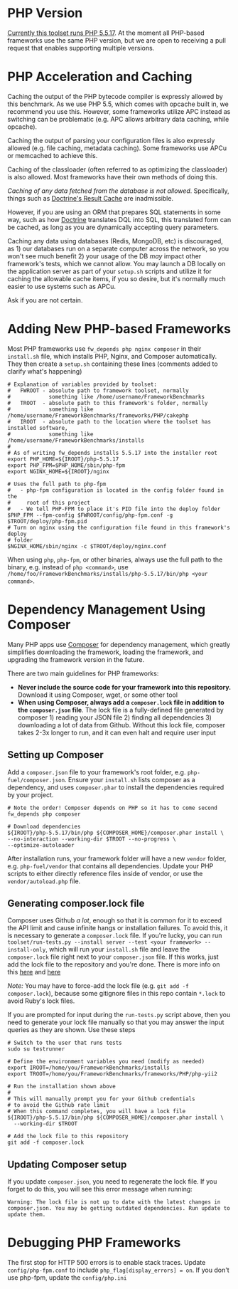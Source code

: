 # PHP Version

[Currently this toolset runs PHP 5.5.17](https://github.com/TechEmpower/FrameworkBenchmarks/blob/master/toolset/setup/linux/languages/php.sh). At the moment all PHP-based frameworks use the 
same PHP version, but we are open to receiving a pull request
that enables supporting multiple versions. 

# PHP Acceleration and Caching

Caching the output of the PHP bytecode compiler is expressly 
allowed by this benchmark. As we use PHP 5.5, which comes 
with opcache built in, we recommend you use this. However, 
some frameworks utilize APC instead as switching can be 
problematic (e.g. APC allows arbitrary data caching, while 
opcache). 

Caching the output of parsing your configuration files is 
also expressly allowed (e.g. file caching, metadata caching).
Some frameworks use APCu or memcached to achieve this. 

Caching of the classloader (often referred to as optimizing
the classloader) is also allowed. Most frameworks have their 
own methods of doing this. 

*Caching of any data fetched from the database is not allowed*. 
Specifically, things such as [Doctrine's Result Cache](http://doctrine-orm.readthedocs.org/en/latest/reference/caching.html#result-cache) are inadmissible. 

However, if you are using an ORM that prepares SQL 
statements in some way, such as how 
[Doctrine](http://doctrine-orm.readthedocs.org/en/latest/reference/caching.html#query-cache) 
translates DQL into SQL, this translated form can be 
cached, as long as you are dynamically accepting 
query parameters. 

Caching any data using databases (Redis, MongoDB, etc) 
is discouraged, as 1) our databases run on a separate 
computer across the network, so you won't see much 
benefit 2) your usage of the DB *may* impact other 
framework's tests, which we cannot allow. You may launch 
a DB locally on the application server as part of your 
`setup.sh` scripts and utilize it for caching the allowable
cache items, if you so desire, but it's normally much 
easier to use systems such as APCu.

Ask if you are not certain.

# Adding New PHP-based Frameworks

Most PHP frameworks use `fw_depends php nginx composer` in their `install.sh` file, 
which installs PHP, Nginx, and Composer automatically. They then create a `setup.sh`
containing these lines (comments added to clarify what's happening)

    # Explanation of variables provided by toolset:
    #   FWROOT - absolute path to framework toolset, normally 
    #            something like /home/username/FrameworkBenchmarks
    #   TROOT  - absolute path to this framework's folder, normally
    #            something like /home/username/FrameworkBenchmarks/frameworks/PHP/cakephp
    #   IROOT  - absolute path to the location where the toolset has installed software, 
    #            something like /home/username/FrameworkBenchmarks/installs
    #
    # As of writing fw_depends installs 5.5.17 into the installer root
    export PHP_HOME=${IROOT}/php-5.5.17
    export PHP_FPM=$PHP_HOME/sbin/php-fpm
    export NGINX_HOME=${IROOT}/nginx
    
    # Uses the full path to php-fpm
    #   - php-fpm configuration is located in the config folder found in the 
    #     root of this project
    #   - We tell PHP-FPM to place it's PID file into the deploy folder
    $PHP_FPM --fpm-config $FWROOT/config/php-fpm.conf -g $TROOT/deploy/php-fpm.pid
    # Turn on nginx using the configuration file found in this framework's deploy
    # folder
    $NGINX_HOME/sbin/nginx -c $TROOT/deploy/nginx.conf

When using `php`, `php-fpm`, or other binaries, always use the full path 
to the binary, e.g. instead of `php <command>`, 
use `/home/foo/FrameworkBenchmarks/installs/php-5.5.17/bin/php <your command>`. 

# Dependency Management Using Composer

Many PHP apps use [Composer](https://getcomposer.org/) for dependency management, 
which greatly simplifies downloading the framework, loading the framework, and 
upgrading the framework version in the future. 

There are two main guidelines for PHP frameworks: 

* **Never include the source code for your framework into this repository.** Download it 
using Composer, wget, or some other tool
* **When using Composer, always add a `composer.lock` file in addition to the `composer.json` file**. 
The lock file is a fully-defined file generated by composer 1) reading your JSON file 2) finding all 
dependencies 3) downloading a lot of data from Github. Without this lock file, composer takes 2-3x 
longer to run, and it can even halt and require user input

## Setting up Composer

Add a `composer.json` file to your framework's root folder, e.g. `php-fuel/composer.json`. 
Ensure your `install.sh` lists composer as a dependency, and uses `composer.phar` to 
install the dependencies required by your project. 

    # Note the order! Composer depends on PHP so it has to come second
    fw_depends php composer 
    
    # Download dependencies
    ${IROOT}/php-5.5.17/bin/php ${COMPOSER_HOME}/composer.phar install \
    --no-interaction --working-dir $TROOT --no-progress \
    --optimize-autoloader 

After installation runs, your framework folder will have a new `vendor` folder, 
e.g. `php-fuel/vendor` that contains all dependencies. Update your PHP scripts
to either directly reference files inside of vendor, or use the `vendor/autoload.php`
file. 

## Generating composer.lock file

Composer uses Github *a lot*, enough so that it is common for it to exceed the 
API limit and cause infinite hangs or installation failures. To avoid this, it 
is necessary to generate a `composer.lock` file. If you're lucky, you can run 
`toolset/run-tests.py --install server --test <your framework> --install-only`,
which will run your `install.sh` file and leave the `composer.lock` file right
next to your `composer.json` file. If this works, just add the lock file to 
the repository and you're done. There is more info on this [here](https://getcomposer.org/doc/03-cli.md#install)
and [here](https://circleci.com/docs/composer-api-rate-limit)

*Note:* You may have to force-add the lock file (e.g. `git add -f composer.lock`), 
because some gitignore files in this repo contain `*.lock` to avoid Ruby's lock files. 

If you are prompted for input during the `run-tests.py` script above, then you
need to generate your lock file manually so that you may answer the input 
queries as they are shown. Use these steps

    # Switch to the user that runs tests
    sudo su testrunner
    
    # Define the environment variables you need (modify as needed)
    export IROOT=/home/you/FrameworkBenchmarks/installs
    export TROOT=/home/you/FrameworkBenchmarks/frameworks/PHP/php-yii2
    
    # Run the installation shown above
    #
    # This will manually prompt you for your Github credentials 
    # to avoid the Github rate limit
    # When this command completes, you will have a lock file 
    ${IROOT}/php-5.5.17/bin/php ${COMPOSER_HOME}/composer.phar install \
      --working-dir $TROOT
    
    # Add the lock file to this repository
    git add -f composer.lock

## Updating Composer setup

If you update `composer.json`, you need to regenerate the lock
file. If you forget to do this, you will see this error message 
when running:

    Warning: The lock file is not up to date with the latest changes in composer.json. You may be getting outdated dependencies. Run update to update them.

# Debugging PHP Frameworks

The first stop for HTTP 500 errors is to enable stack traces. 
Update `config/php-fpm.conf` to include `php_flag[display_errors] = on`. 
If you don't use php-fpm, update the `config/php.ini`
